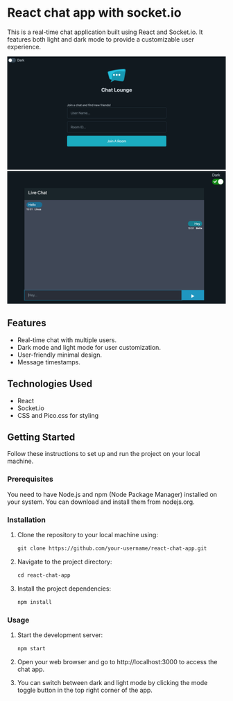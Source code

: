 # React chat app with socket.io

This is a real-time chat application built using React and Socket.io.
It features both light and dark mode to provide a customizable user experience.

![Alt text](/client/public/chat.jpeg)
![Alt text](/client/public/chat-2.jpeg)

## Features
- Real-time chat with multiple users.
- Dark mode and light mode for user customization.
- User-friendly minimal design.
- Message timestamps.

## Technologies Used
- React
- Socket.io
- CSS and Pico.css for styling

## Getting Started
Follow these instructions to set up and run the project on your local machine.

### Prerequisites
You need to have Node.js and npm (Node Package Manager) installed on your system. You can download and install them from nodejs.org.

### Installation
1. Clone the repository to your local machine using:
    ```html
    git clone https://github.com/your-username/react-chat-app.git
    
2. Navigate to the project directory:
    ```html
   cd react-chat-app
    
3. Install the project dependencies:
    ```html
   npm install

### Usage
1. Start the development server:
     ```html
    npm start

3. Open your web browser and go to http://localhost:3000 to access the chat app.

4. You can switch between dark and light mode by clicking the mode toggle button in the top right corner of the app.






